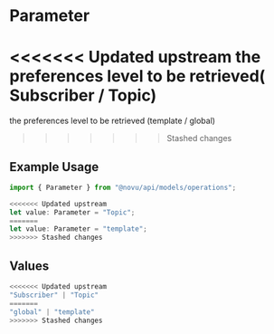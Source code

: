 # Parameter

<<<<<<< Updated upstream
the preferences level to be retrieved( Subscriber / Topic) 
=======
the preferences level to be retrieved (template / global) 
>>>>>>> Stashed changes

## Example Usage

```typescript
import { Parameter } from "@novu/api/models/operations";

<<<<<<< Updated upstream
let value: Parameter = "Topic";
=======
let value: Parameter = "template";
>>>>>>> Stashed changes
```

## Values

```typescript
<<<<<<< Updated upstream
"Subscriber" | "Topic"
=======
"global" | "template"
>>>>>>> Stashed changes
```